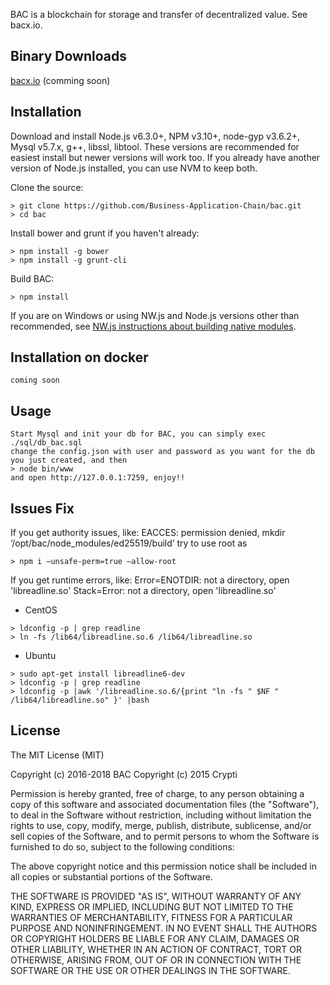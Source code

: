 BAC is a blockchain for storage and transfer of decentralized value. See bacx.io.

## Binary Downloads
[bacx.io](https://bacx.io/) (comming soon)


## Installation
Download and install Node.js v6.3.0+, NPM v3.10+, node-gyp v3.6.2+, Mysql v5.7.x, g++, libssl, libtool. These versions are recommended for easiest install but newer versions will work too. If you already have another version of Node.js installed, you can use NVM to keep both.

Clone the source:
```
> git clone https://github.com/Business-Application-Chain/bac.git
> cd bac
```

Install bower and grunt if you haven't already:
```
> npm install -g bower
> npm install -g grunt-cli
```

Build BAC:
```
> npm install
```

If you are on Windows or using NW.js and Node.js versions other than recommended, see [NW.js instructions about building native modules](http://docs.nwjs.io/en/latest/For%20Users/Advanced/Use%20Native%20Node%20Modules/).

## Installation on docker
```
coming soon
```

## Usage
```
Start Mysql and init your db for BAC, you can simply exec ./sql/db_bac.sql
change the config.json with user and password as you want for the db you just created, and then
> node bin/www
and open http://127.0.0.1:7259, enjoy!!
```

## Issues Fix
If you get authority issues, like: EACCES: permission denied, mkdir ‘/opt/bac/node_modules/ed25519/build’
try to use root as
```
> npm i —unsafe-perm=true —allow-root
```

If you get runtime errors, like: Error=ENOTDIR: not a directory, open 'libreadline.so' Stack=Error: not a directory, open 'libreadline.so'
* CentOS
```
> ldconfig -p | grep readline
> ln -fs /lib64/libreadline.so.6 /lib64/libreadline.so
```
* Ubuntu
```  
> sudo apt-get install libreadline6-dev  
> ldconfig -p | grep readline
> ldconfig -p |awk '/libreadline.so.6/{print "ln -fs " $NF " /lib64/libreadline.so" }' |bash
```  


## License
The MIT License (MIT)

Copyright (c) 2016-2018 BAC
Copyright (c) 2015 Crypti

Permission is hereby granted, free of charge, to any person obtaining a copy of this software and associated documentation files (the "Software"), to deal in the Software without restriction, including without limitation the rights to use, copy, modify, merge, publish, distribute, sublicense, and/or sell copies of the Software, and to permit persons to whom the Software is furnished to do so, subject to the following conditions:

The above copyright notice and this permission notice shall be included in all copies or substantial portions of the Software.

THE SOFTWARE IS PROVIDED "AS IS", WITHOUT WARRANTY OF ANY KIND, EXPRESS OR IMPLIED, INCLUDING BUT NOT LIMITED TO THE WARRANTIES OF MERCHANTABILITY, FITNESS FOR A PARTICULAR PURPOSE AND NONINFRINGEMENT. IN NO EVENT SHALL THE AUTHORS OR COPYRIGHT HOLDERS BE LIABLE FOR ANY CLAIM, DAMAGES OR OTHER LIABILITY, WHETHER IN AN ACTION OF CONTRACT, TORT OR OTHERWISE, ARISING FROM, OUT OF OR IN CONNECTION WITH THE SOFTWARE OR THE USE OR OTHER DEALINGS IN THE SOFTWARE.